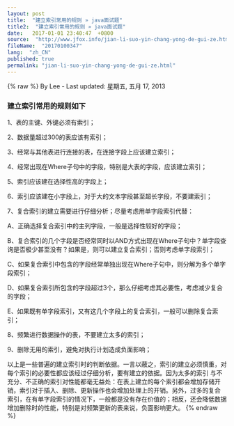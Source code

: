 ```yaml
---
layout: post
title:  "建立索引常用的规则 » java面试题"
title2:  "建立索引常用的规则 » java面试题"
date:   2017-01-01 23:40:47  +0800
source:  "http://www.jfox.info/jian-li-suo-yin-chang-yong-de-gui-ze.html"
fileName:  "20170100347"
lang:  "zh_CN"
published: true
permalink: "jian-li-suo-yin-chang-yong-de-gui-ze.html"
---
```

{% raw %}
By Lee - Last updated: 星期五, 五月 17, 2013

### 建立索引常用的规则如下

1、表的主键、外键必须有索引；

2、数据量超过300的表应该有索引；

3、经常与其他表进行连接的表，在连接字段上应该建立索引；

4、经常出现在Where子句中的字段，特别是大表的字段，应该建立索引；

5、索引应该建在选择性高的字段上；

6、索引应该建在小字段上，对于大的文本字段甚至超长字段，不要建索引；

7、复合索引的建立需要进行仔细分析；尽量考虑用单字段索引代替：

A、正确选择复合索引中的主列字段，一般是选择性较好的字段；

B、复合索引的几个字段是否经常同时以AND方式出现在Where子句中？单字段查询是否极少甚至没有？如果是，则可以建立复合索引；否则考虑单字段索引；

C、如果复合索引中包含的字段经常单独出现在Where子句中，则分解为多个单字段索引；

D、如果复合索引所包含的字段超过3个，那么仔细考虑其必要性，考虑减少复合的字段；

E、如果既有单字段索引，又有这几个字段上的复合索引，一般可以删除复合索引；

8、频繁进行数据操作的表，不要建立太多的索引；

9、删除无用的索引，避免对执行计划造成负面影响；

以上是一些普遍的建立索引时的判断依据。一言以蔽之，索引的建立必须慎重，对每个索引的必要性都应该经过仔细分析，要有建立的依据。因为太多的索引 与不充分、不正确的索引对性能都毫无益处：在表上建立的每个索引都会增加存储开销，索引对于插入、删除、更新操作也会增加处理上的开销。另外，过多的复合 索引，在有单字段索引的情况下，一般都是没有存在价值的；相反，还会降低数据增加删除时的性能，特别是对频繁更新的表来说，负面影响更大。
{% endraw %}